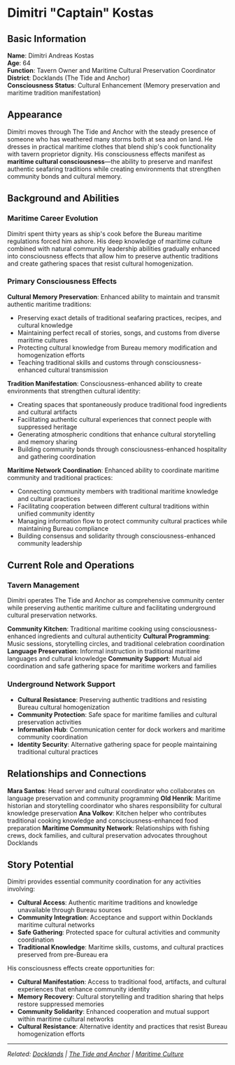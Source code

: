 # Dimitri "Captain" Kostas

## Basic Information

**Name**: Dimitri Andreas Kostas  
**Age**: 64  
**Function**: Tavern Owner and Maritime Cultural Preservation Coordinator  
**District**: Docklands (The Tide and Anchor)  
**Consciousness Status**: Cultural Enhancement (Memory preservation and maritime tradition manifestation)  

## Appearance

Dimitri moves through The Tide and Anchor with the steady presence of someone who has weathered many storms both at sea and on land. He dresses in practical maritime clothes that blend ship's cook functionality with tavern proprietor dignity. His consciousness effects manifest as **maritime cultural consciousness**—the ability to preserve and manifest authentic seafaring traditions while creating environments that strengthen community bonds and cultural memory.

## Background and Abilities

### Maritime Career Evolution
Dimitri spent thirty years as ship's cook before the Bureau maritime regulations forced him ashore. His deep knowledge of maritime culture combined with natural community leadership abilities gradually enhanced into consciousness effects that allow him to preserve authentic traditions and create gathering spaces that resist cultural homogenization.

### Primary Consciousness Effects

**Cultural Memory Preservation**: Enhanced ability to maintain and transmit authentic maritime traditions:
- Preserving exact details of traditional seafaring practices, recipes, and cultural knowledge
- Maintaining perfect recall of stories, songs, and customs from diverse maritime cultures
- Protecting cultural knowledge from Bureau memory modification and homogenization efforts
- Teaching traditional skills and customs through consciousness-enhanced cultural transmission

**Tradition Manifestation**: Consciousness-enhanced ability to create environments that strengthen cultural identity:
- Creating spaces that spontaneously produce traditional food ingredients and cultural artifacts
- Facilitating authentic cultural experiences that connect people with suppressed heritage
- Generating atmospheric conditions that enhance cultural storytelling and memory sharing
- Building community bonds through consciousness-enhanced hospitality and gathering coordination

**Maritime Network Coordination**: Enhanced ability to coordinate maritime community and traditional practices:
- Connecting community members with traditional maritime knowledge and cultural practices
- Facilitating cooperation between different cultural traditions within unified community identity
- Managing information flow to protect community cultural practices while maintaining Bureau compliance
- Building consensus and solidarity through consciousness-enhanced community leadership

## Current Role and Operations

### Tavern Management
Dimitri operates The Tide and Anchor as comprehensive community center while preserving authentic maritime culture and facilitating underground cultural preservation networks.

**Community Kitchen**: Traditional maritime cooking using consciousness-enhanced ingredients and cultural authenticity
**Cultural Programming**: Music sessions, storytelling circles, and traditional celebration coordination
**Language Preservation**: Informal instruction in traditional maritime languages and cultural knowledge
**Community Support**: Mutual aid coordination and safe gathering space for maritime workers and families

### Underground Network Support
- **Cultural Resistance**: Preserving authentic traditions and resisting Bureau cultural homogenization
- **Community Protection**: Safe space for maritime families and cultural preservation activities
- **Information Hub**: Communication center for dock workers and maritime community coordination
- **Identity Security**: Alternative gathering space for people maintaining traditional cultural practices

## Relationships and Connections

**Mara Santos**: Head server and cultural coordinator who collaborates on language preservation and community programming
**Old Henrik**: Maritime historian and storytelling coordinator who shares responsibility for cultural knowledge preservation
**Ana Volkov**: Kitchen helper who contributes traditional cooking knowledge and consciousness-enhanced food preparation
**Maritime Community Network**: Relationships with fishing crews, dock families, and cultural preservation advocates throughout Docklands

## Story Potential

Dimitri provides essential community coordination for any activities involving:
- **Cultural Access**: Authentic maritime traditions and knowledge unavailable through Bureau sources
- **Community Integration**: Acceptance and support within Docklands maritime cultural networks
- **Safe Gathering**: Protected space for cultural activities and community coordination
- **Traditional Knowledge**: Maritime skills, customs, and cultural practices preserved from pre-Bureau era

His consciousness effects create opportunities for:
- **Cultural Manifestation**: Access to traditional food, artifacts, and cultural experiences that enhance community identity
- **Memory Recovery**: Cultural storytelling and tradition sharing that helps restore suppressed memories
- **Community Solidarity**: Enhanced cooperation and mutual support within maritime cultural networks
- **Cultural Resistance**: Alternative identity and practices that resist Bureau homogenization efforts

---

*Related: [Docklands](../../locations/districts/docklands.md) | [The Tide and Anchor](../../locations/establishments/docklands/the_tide_and_anchor.md) | [Maritime Culture](../../culture/maritime_traditions.md)*